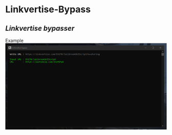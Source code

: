 # Linkvertise-Bypass
## _Linkvertise bypasser_
Example
![alt text](https://github.com/Lufzys/Linkvertise-Bypass/blob/main/example.PNG?raw=true)
